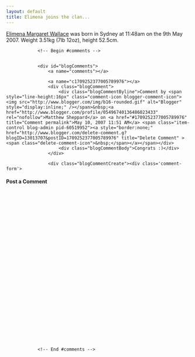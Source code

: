 ```yaml
---
layout: default
title: Elimena joins the clan...
---
```


[Elimena Margaret Wallace](http://www.elimena.com) was born in Sydney at 11:48am on the 9th May 2007. Weight 3.51kg (7lb 12oz), height 52.5cm.

				<!-- Begin #comments -->
				
				
				<div id="blogComments">
					<a name="comments"></a>
					
					<a name="c1709252377005789976"></a>
					<div class="blogComment">
						<div class="blogCommentByline">Comment by <span style="line-height:16px" class="comment-icon blogger-comment-icon"><img src="http://www.blogger.com/img/b16-rounded.gif" alt="Blogger" style="display:inline;" /></span>&nbsp;<a href="http://www.blogger.com/profile/05496740136486023433" rel="nofollow">Matthew Sheppard</a> on <a href="#1709252377005789976" title="Comment permalink">May 10, 2007 11:51 AM</a> <span class="item-control blog-admin pid-60519952"><a style="border:none;" href="http://www.blogger.com/delete-comment.g?blogID=13013707&postID=1709252377005789976" title="Delete Comment" ><span class="delete-comment-icon">&nbsp;</span></a></span></div>
						<div class="blogCommentBody">Congrats :)</div>
					</div>
					
					<div class="blogCommentCreate"><div class='comment-form'>
<a name='comment-form'></a>
<h4>Post a Comment</h4><p></p>
<a id='comment-editor-src' href='http://www.blogger.com/comment-iframe.g?blogID=13013707&postID=820144700575404506'></a><iframe id='comment-editor' src='' class='blogger-iframe-colorize' width='100%' height='410' scrolling='no' frameborder='0' allowtransparency='true'></iframe>
<script type="text/javascript" src="http://www.blogger.com/static/v1/jsbin/2383433370-iframe_colorizer.js"></script>
</div></div>
				</div>
				
				
				<!-- End #comments -->
